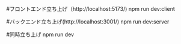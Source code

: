 #フロントエンド立ち上げ（http://localhost:5173/)
npm run dev:client

#バックエンド立ち上げ(http://localhost:3001/)
npm run dev:server

#同時立ち上げ
npm run dev
